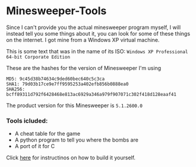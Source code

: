 # Minesweeper-Tools
Since I can't provide you the actual minesweeper program myself, I will instead tell you some things about it, you can look for some of these things on the internet. I got mine from a Windows XP virtual machine.

This is some text that was in the name of its ISO: `Windows XP Professional 64-bit Corporate Edition`

These are the hashes for the version of Minesweeper I'm using
```
MD5: 9c45d38b74634c9ded60bec640c5c3ca
SHA1: 79d03b17ce9e7ff9595253a402efb856b0888ea0
SHA256: bcff89311d792f6428468e813ac6929a346a979f907071c302f418d128eaaf41
```
The product version for this Minesweeper is `5.1.2600.0`
### Tools icluded:
- A cheat table for the game
- A python program to tell you where the bombs are
- A port of it for C

Click [here](https://github.com/ryder7223/Minesweeper-Tools/blob/main/build.md) for instructinos on how to build it yourself.
